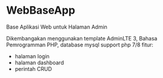 # WebBaseApp
Base Aplikasi Web untuk Halaman Admin

Dikembangakan menggunakan template AdminLTE 3, Bahasa Pemrogramman PHP, database mysql
support php 7/8
fitur:
- halaman login
- halaman dashboard
- perintah CRUD

